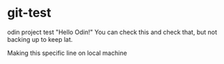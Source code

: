 # git-test
odin project test 
"Hello Odin!"
You can check this and check that, but not backing up to keep lat. 

Making this specific line on local machine
